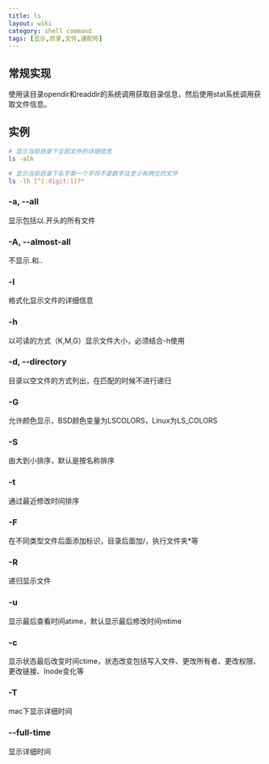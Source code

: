 ```yaml
---
title: ls
layout: wiki
category: shell command
tags: [显示,目录,文件,通配符]
---
```


## 常规实现

使用读目录opendir和readdir的系统调用获取目录信息，然后使用stat系统调用获取文件信息。


## 实例

~~~Bash
# 显示当前目录下全部文件的详细信息
ls -alh

# 显示当前目录下名字第一个字符不是数字且至少有两位的文件
ls -lh [^[:digit:]]?*
~~~


### -a, --all

显示包括以.开头的所有文件

### -A, --almost-all

不显示.和..

### -l

格式化显示文件的详细信息

### -h

以可读的方式（K,M,G）显示文件大小，必须结合-h使用

### -d, --directory

目录以空文件的方式列出，在匹配的时候不进行递归

### -G

允许颜色显示，BSD颜色变量为LSCOLORS，Linux为LS_COLORS

### -S

由大到小排序，默认是按名称排序

### -t

通过最近修改时间排序

### -F

在不同类型文件后面添加标识，目录后面加/，执行文件夹*等

### -R

递归显示文件

### -u

显示最后查看时间atime，默认显示最后修改时间mtime

### -c

显示状态最后改变时间ctime，状态改变包括写入文件、更改所有者、更改权限、更改链接、Inode变化等

### -T

mac下显示详细时间

### --full-time

显示详细时间
